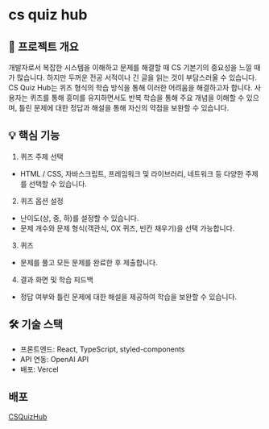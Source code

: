 # cs quiz hub

## 🚀 프로젝트 개요
개발자로서 복잡한 시스템을 이해하고 문제를 해결할 때 CS 기본기의 중요성을 느낄 때가 많습니다. 하지만 두꺼운 전공 서적이나 긴 글을 읽는 것이 부담스러울 수 있습니다. CS Quiz Hub는 퀴즈 형식의 학습 방식을 통해 이러한 어려움을 해결하고자 합니다. 사용자는 퀴즈를 통해 흥미를 유지하면서도 반복 학습을 통해 주요 개념을 이해할 수 있으며, 틀린 문제에 대한 정답과 해설을 통해 자신의 약점을 보완할 수 있습니다.    

## 💡 핵심 기능
1. 퀴즈 주제 선택  
+ HTML / CSS, 자바스크립트, 프레임워크 및 라이브러리, 네트워크 등 다양한 주제를 선택할 수 있습니다.  

2. 퀴즈 옵션 설정  
+ 난이도(상, 중, 하)를 설정할 수 있습니다.  
+ 문제 개수와 문제 형식(객관식, OX 퀴즈, 빈칸 채우기)을 선택 가능합니다.  

3. 퀴즈  
+ 문제를 풀고 모든 문제를 완료한 후 제출합니다.  

4. 결과 화면 및 학습 피드백  
+ 정답 여부와 틀린 문제에 대한 해설을 제공하여 학습을 보완할 수 있습니다.  

## 🛠 기술 스택
+ 프론트엔드: React, TypeScript, styled-components
+ API 연동: OpenAI API
+ 배포: Vercel

## 배포
[CSQuizHub](https://cs-quiz-hub.vercel.app)




